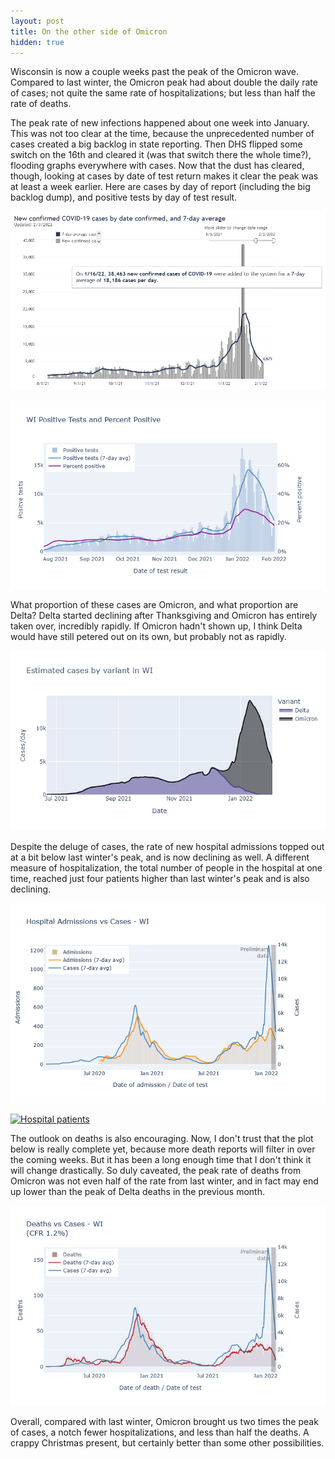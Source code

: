 ```yaml
---
layout: post
title: On the other side of Omicron
hidden: true
---
```


Wisconsin is now a couple weeks past the peak of the Omicron wave. Compared to last winter, the Omicron peak had about double the daily rate of cases; not quite the same rate of hospitalizations; but less than half the rate of deaths.

The peak rate of new infections happened about one week into January. This was not too clear at the time, because the unprecedented number of cases created a big backlog in state reporting. Then DHS flipped some switch on the 16th and cleared it (was that switch there the whole time?), flooding graphs everywhere with cases. Now that the dust has cleared, though, looking at cases by date of test return makes it clear the peak was at least a week earlier. Here are cases by day of report (including the big backlog dump), and positive tests by day of test result.

[![Cases by report date](../assets/DHS-Cases-Reported_2022-02-03.png)](https://www.dhs.wisconsin.gov/covid-19/cases.htm)

[![Positives by test result date](../assets/Pos-Positivity-WI_2022-02-03.png)](https://covid-wisconsin.com/dashboard/)

What proportion of these cases are Omicron, and what proportion are Delta? Delta started declining after Thanksgiving and Omicron has entirely taken over, incredibly rapidly. If Omicron hadn't shown up, I think Delta would have still petered out on its own, but probably not as rapidly.

![Cases by variant](../assets/Variant-Cases_2022-02-02.png)

Despite the deluge of cases, the rate of new hospital admissions topped out at a bit below last winter's peak, and is now declining as well. A different measure of hospitalization, the total number of people in the hospital at one time, reached just four patients higher than last winter's peak and is also declining.

[![Hospital admissions](../assets/Hosp-Cases-WI_2022-02-02.png)](https://covid-wisconsin.com/dashboard/deaths-hosp/)

[![Hospital patients](../assets/WHA-Hospitalized_2022-02-03.png)](https://www.whainfocenter.com/Covid-19Update)

The outlook on deaths is also encouraging. Now, I don't trust that the plot below is really complete yet, because more death reports will filter in over the coming weeks. But it has been a long enough time that I don't think it will change drastically. So duly caveated, the peak rate of deaths from Omicron was not even half of the rate from last winter, and in fact may end up lower than the peak of Delta deaths in the previous month.

[![Deaths](../assets/Deaths-Cases-WI_2022-02-03.png)](https://covid-wisconsin.com/dashboard/deaths-hosp/)

Overall, compared with last winter, Omicron brought us two times the peak of cases, a notch fewer hospitalizations, and less than half the deaths. A crappy Christmas present, but certainly better than some other possibilities.
